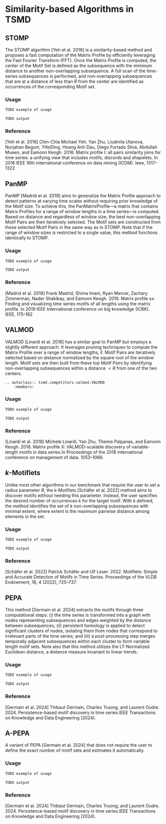 # Similarity-based Algorithms in TSMD

## STOMP

The STOMP algorithm [Yeh et al. 2016] is a similarity-based method and proposes a fast computation of the Matrix Profile by efficiently leveraging the Fast Fourier Transform (FFT). Once the  Matrix Profile is computed, the center of the Motif Set is defined as the subsequence with the minimum distance to another non-overlapping subsequence. A full scan of the time-series subsequences is performed, and non-overlapping subsequences that are at a distance of less than $R$ from the center are identified as occurrences of the corresponding Motif set.

### Usage

```python
TODO example of usage
```
```
TODO output
```

### Reference

[Yeh et al. 2016] Chin-Chia Michael Yeh, Yan Zhu, Liudmila Ulanova, Nurjahan Begum, YifeiDing, Hoang Anh Dau, Diego Furtado Silva, Abdullah Mueen, and Eamonn Keogh. 2016. Matrix profile I: all pairs similarity joins for time series: a unifying view that includes motifs, discords and shapelets. In 2016 IEEE 16th international conference on data mining (ICDM). Ieee, 1317–1322

## PanMP 

PanMP [Madrid et al. 2019] aims to generalize the Matrix Profile approach to detect patterns at varying time scales without requiring prior knowledge of the Motif size. To achieve this, the PanMatrixProfile—a matrix that contains Matrix Profiles for a range of window lengths in a time series—is computed. Based on distance and regardless of window size, the best non-overlapping Motif Pairs are then iteratively selected. The Motif sets are constructed from these selected Motif Pairs in the same way as in STOMP. Note that if the range of window sizes is restricted to a single value, this method functions identically to STOMP.

### Usage

```python
TODO example of usage
```
```
TODO output
```

### Reference

[Madrid et al. 2019] Frank Madrid, Shima Imani, Ryan Mercer, Zachary Zimmerman, Nader Shakibay, and Eamonn Keogh. 2019. Matrix profile xx: Finding and visualizing time series motifs of all lengths using the matrix profile. In 2019 IEEE International conference on big knowledge (ICBK). IEEE, 175–182

## VALMOD 

VALMOD [Linardi et al. 2018] has a similar goal to PanMP but employs a slightly different approach. It leverages pruning techniques to compute the Matrix Profile over a range of window lengths, $\ell$. Motif Pairs are iteratively selected based on distance normalized by the square root of the window length. Motif sets are then built from these top Motif Pairs by identifying non-overlapping subsequences within a distance $< R$ from one of the two centers. 

```{eval-rst}  
.. autoclass:: tsmd.competitors.valmod.VALMOD
    :members:

```

### Usage

```python
TODO example of usage
```
```
TODO output
```

### Reference

[Linardi et al. 2018] Michele Linardi, Yan Zhu, Themis Palpanas, and Eamonn Keogh. 2018. Matrix profile X: VALMOD-scalable discovery of variable-length motifs in data series.In Proceedings of the 2018 international conference on management of data. 1053–1066.

## $k$-Motiflets 

Unlike most other algorithms in our benchmark that require the user to set a radius parameter $R$, the k-Motiflets [Schäfer et al. 2022] method aims to discover motifs without needing this parameter. Instead, the user specifies the desired number of occurrences $k$ for the target motif. With $k$ defined, the method identifies the set of $k$ non-overlapping subsequences with minimal extent, where extent is the maximum pairwise distance among elements in the set.

### Usage

```python
TODO example of usage
```
```
TODO output
```

### Reference

[Schäfer et al. 2022] Patrick Schäfer and Ulf Leser. 2022. Motiflets: Simple and Accurate Detection of Motifs in Time Series. Proceedings of the VLDB Endowment, 16, 4 (2022), 725–737.

## PEPA

This method [Germain et al. 2024] extracts the motifs through three computational steps: (i) the time series is transformed into a graph with nodes representing subsequences and edges weighted by the distance between subsequences; (ii) persistent homology is applied to detect significant clusters of nodes, isolating them from nodes that correspond to irrelevant parts of the time series; and (iii) a post-processing step merges temporally adjacent subsequences within each cluster to form variable length motif sets. Note also that this method utilizes the LT-Normalized Euclidean distance, a distance measure invariant to linear trends.

### Usage

```python
TODO example of usage
```
```
TODO output
```

### Reference

[Germain et al. 2024] Thibaut Germain, Charles Truong, and Laurent Oudre. 2024. Persistence-based motif discovery in time series.IEEE Transactions on Knowledge and Data Engineering (2024).

## A-PEPA 

A variant of PEPA [Germain et al. 2024] that does not require the user to define the exact number of motif sets and estimates it automatically.

### Usage

```python
TODO example of usage
```
```
TODO output
```

### Reference

[Germain et al. 2024] Thibaut Germain, Charles Truong, and Laurent Oudre. 2024. Persistence-based motif discovery in time series.IEEE Transactions on Knowledge and Data Engineering (2024).
